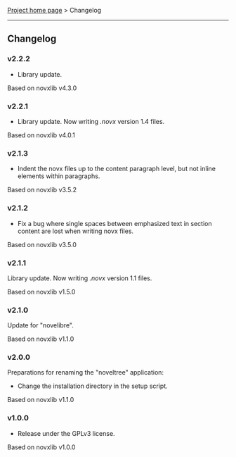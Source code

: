 [Project home page](../) > Changelog

------------------------------------------------------------------------

## Changelog

### v2.2.2

- Library update.

Based on novxlib v4.3.0

### v2.2.1

- Library update. Now writing *.novx* version 1.4 files.

Based on novxlib v4.0.1

### v2.1.3

- Indent the novx files up to the content paragraph level, but not inline elements within paragraphs.

Based on novxlib v3.5.2

### v2.1.2

- Fix a bug where single spaces between emphasized text in section content are lost when writing novx files.

Based on novxlib v3.5.0

### v2.1.1

Library update.
Now writing *.novx* version 1.1 files. 

Based on novxlib v1.5.0

### v2.1.0

Update for "novelibre".

Based on novxlib v1.1.0

### v2.0.0

Preparations for renaming the "noveltree" application:
- Change the installation directory in the setup script.

Based on novxlib v1.1.0

### v1.0.0

- Release under the GPLv3 license.

Based on novxlib v1.0.0
